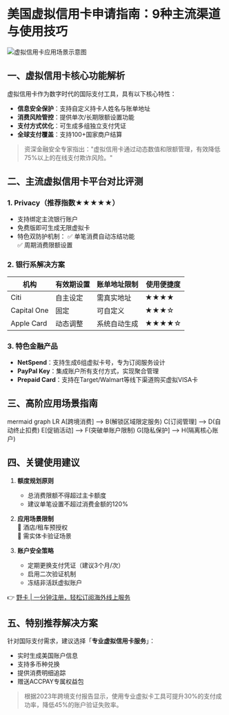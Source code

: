 # 美国虚拟信用卡申请指南：9种主流渠道与使用技巧

![虚拟信用卡应用场景示意图](https://via.placeholder.com/800x400)

## 一、虚拟信用卡核心功能解析
虚拟信用卡作为数字时代的国际支付工具，具有以下核心特性：
- **信息安全保护**：支持自定义持卡人姓名与账单地址
- **消费风险管控**：提供单次/长期限额设置功能
- **支付方式优化**：可生成多组独立支付凭证
- **全球支付覆盖**：支持100+国家商户结算

> 资深金融安全专家指出："虚拟信用卡通过动态数值和限额管理，有效降低75%以上的在线支付欺诈风险。"

## 二、主流虚拟信用卡平台对比评测

### 1. Privacy（推荐指数★★★★★）
- 支持绑定主流银行账户
- 免费版即可生成无限虚拟卡
- 特色双防护机制：
  ✅ 单笔消费自动冻结功能  
  ✅ 周期消费限额设置

### 2. 银行系解决方案
| 机构       | 有效期设置 | 账单地址限制 | 使用便捷度 |
|------------|------------|--------------|------------|
| Citi       | 自主设定   | 需真实地址   | ★★★★       |
| Capital One| 固定       | 可自定义     | ★★★☆       |
| Apple Card | 动态调整   | 系统自动生成 | ★★★★☆      |

### 3. 特色金融产品
- **NetSpend**：支持生成6组虚拟卡号，专为订阅服务设计
- **PayPal Key**：集成账户所有支付方式，实现聚合管理
- **Prepaid Card**：支持在Target/Walmart等线下渠道购买虚拟VISA卡

## 三、高阶应用场景指南
mermaid
graph LR
A[跨境消费] --> B(解锁区域限定服务)
C[订阅管理] --> D(自动终止扣费)
E[促销活动] --> F(突破单账户限制)
G[隐私保护] --> H(隔离核心账户)


## 四、关键使用建议
1. **额度规划原则**
   - 总消费限额不得超过主卡额度
   - 建议单笔设置不超过消费金额的120%

2. **应用场景限制**  
   🚫 酒店/租车预授权  
   🚫 需实体卡验证场景

3. **账户安全策略**
   - 定期更换支付凭证（建议3个月/次）
   - 启用二次验证机制
   - 冻结非活跃虚拟账户

👉 [野卡 | 一分钟注册，轻松订阅海外线上服务](https://bbtdd.com/yeka)

## 五、特别推荐解决方案
针对国际支付需求，建议选择「**专业虚拟信用卡服务**」：
- 实时生成美国账户信息
- 支持多币种兑换
- 提供消费明细追踪
- 赠送ACCPAY专属权益包

> 根据2023年跨境支付报告显示，使用专业虚拟卡工具可提升30%的支付成功率，降低45%的账户验证失败率。